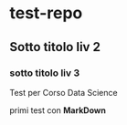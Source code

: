 # test-repo
## Sotto titolo liv 2
### sotto titolo liv 3

Test per Corso Data Science

primi test con **MarkDown**
